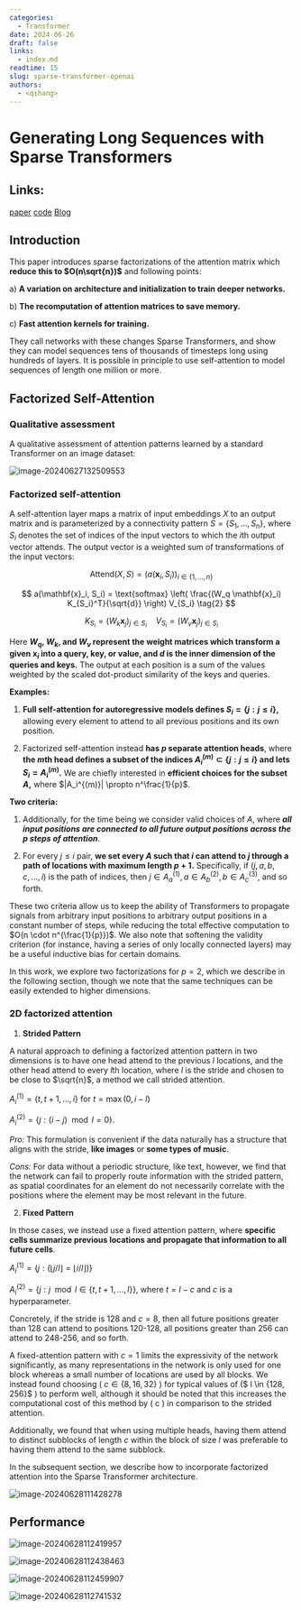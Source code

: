 ```yaml
---
categories:
  - Transformer
date: 2024-06-26
draft: false
links:
  - index.md
readtime: 15
slug: sparse-transformer-openai
authors:
  - <qihang>
---
```

# Generating Long Sequences with Sparse Transformers
  <!-- more -->
## Links:
[paper](https://arxiv.org/abs/1904.10509)
[code](https://github.com/openai/sparse_attention)
[Blog](https://openai.com/index/sparse-transformer/)

## Introduction

This paper introduces sparse factorizations of the attention matrix which **reduce this to $O(n\sqrt{n})$** and following points:

a) **A variation on architecture and initialization to train deeper networks.**

b) **The recomputation of attention matrices to save memory.**

c) **Fast attention kernels for training.**

They call networks with these changes Sparse Transformers, and show they can model sequences tens of thousands of timesteps long using hundreds of layers. It is possible in principle to use self-attention to model sequences of length one million or more.

## Factorized Self-Attention

### Qualitative assessment
A qualitative assessment of attention patterns learned by a standard Transformer on an image dataset:

![image-20240627132509553](./assets/image-20240627132509553.png)

### Factorized self-attention

A self-attention layer maps a matrix of input embeddings $X$ to an output matrix and is parameterized by a connectivity pattern $S = \{S_1, ..., S_n\}$, where $S_i$ denotes the set of indices of the input vectors to which the $i$th output vector attends. The output vector is a weighted sum of transformations of the input vectors:

$$
\text{Attend}(X, S) = \left( a(\mathbf{x}_i, S_i) \right)_{i \in \{1, ..., n\}} \tag{1}
$$

$$
a(\mathbf{x}_i, S_i) = \text{softmax} \left( \frac{(W_q \mathbf{x}_i) K_{S_i}^T}{\sqrt{d}} \right) V_{S_i} \tag{2}
$$

$$
K_{S_i} = \left( W_k \mathbf{x}_j \right)_{j \in S_i} \quad V_{S_i} = \left( W_v \mathbf{x}_j \right)_{j \in S_i} \tag{3}
$$

Here **$W_q$, $W_k$, and $W_v$ represent the weight matrices which transform a given $\mathbf{x}_i$ into a query, key, or value, and $d$ is the inner dimension of the queries and keys.** The output at each position is a sum of the values weighted by the scaled dot-product similarity of the keys and queries.

**Examples:**

1) **Full self-attention for autoregressive models defines $S_i = \{j : j \le i\}$,** allowing every element to attend to all previous positions and its own position.

2) Factorized self-attention instead **has $p$ separate attention heads**, where **the $m$th head defines a subset of the indices $A_i^{(m)} \subset \{j : j \le i\}$ and lets $S_i = A_i^{(m)}$.** We are chiefly interested in **efficient choices for the subset $A$,** where $|A_i^{(m)}| \propto n^\frac{1}{p}$​​.

**Two criteria:**

1) Additionally, for the time being we consider valid choices of $A$, where ***all input positions are connected to all future output positions across the $p$ steps of attention***.

2) For every $j \le i$ pair, **we set every $A$ such that $i$ can attend to $j$ through a path of locations with maximum length $p + 1$.** Specifically, if $(j, a, b, c, ..., i)$ is the path of indices, then $j \in A_a^{(1)}, a \in A_b^{(2)}, b \in A_c^{(3)}$, and so forth.

These two criteria allow us to keep the ability of Transformers to propagate signals from arbitrary input positions to arbitrary output positions in a constant number of steps, while reducing the total effective computation to $O(n \cdot n^{\frac{1}{p}})$. We also note that softening the validity criterion (for instance, having a series of only locally connected layers) may be a useful inductive bias for certain domains.

In this work, we explore two factorizations for $p = 2$​, which we describe in the following section, though we note that the same techniques can be easily extended to higher dimensions.

### 2D factorized attention

1) **Strided Pattern**

A natural approach to defining a factorized attention pattern in two dimensions is to have one head attend to the previous $l$ locations, and the other head attend to every $l$th location, where $l$ is the stride and chosen to be close to $\sqrt{n}$​, a method we call strided attention.

$A_i^{(1)} = \{t, t + 1, ..., i\}$ for $t = \max(0, i - l)$ 

$A_i^{(2)} = \{j : (i - j) \mod l = 0\}$. 

*Pro:* This formulation is convenient if the data naturally has a structure that aligns with the stride, **like images** or **some types of music**. 

*Cons:* For data without a periodic structure, like text, however, we find that the network can fail to properly route information with the strided pattern, as spatial coordinates for an element do not necessarily correlate with the positions where the element may be most relevant in the future.



2) **Fixed Pattern**

In those cases, we instead use a fixed attention pattern, where **specific cells summarize previous locations and propagate that information to all future cells**.

$A_i^{(1)} = \{j : (\lfloor j/l \rfloor = \lfloor i/l \rfloor)\}$

$A_i^{(2)} = \{j : j \mod l \in \{t, t + 1, ..., l\}\}$,  where $t = l - c$ and $c$ is a hyperparameter.

Concretely, if the stride is 128 and $c = 8$, then all future positions greater than 128 can attend to positions 120-128, all positions greater than 256 can attend to 248-256, and so forth.

A fixed-attention pattern with $c = 1$ limits the expressivity of the network significantly, as many representations in the network is only used for one block whereas a small number of locations are used by all blocks. We instead found choosing \( $c \in \{8, 16, 32\}$ \) for typical values of \($ l \in \{128, 256\}$ \) to perform well, although it should be noted that this increases the computational cost of this method by \( c \) in comparison to the strided attention.

Additionally, we found that when using multiple heads, having them attend to distinct subblocks of length  $c$  within the block of size  $l$ was preferable to having them attend to the same subblock.

In the subsequent section, we describe how to incorporate factorized attention into the Sparse Transformer architecture.

![image-20240628111428278](./assets/image-20240628111428278.png)

## Performance

![image-20240628112419957](./assets/image-20240628112419957.png)

![image-20240628112438463](./assets/image-20240628112438463.png)

![image-20240628112459907](./assets/image-20240628112459907.png)

![image-20240628112741532](./assets/image-20240628112741532.png)
